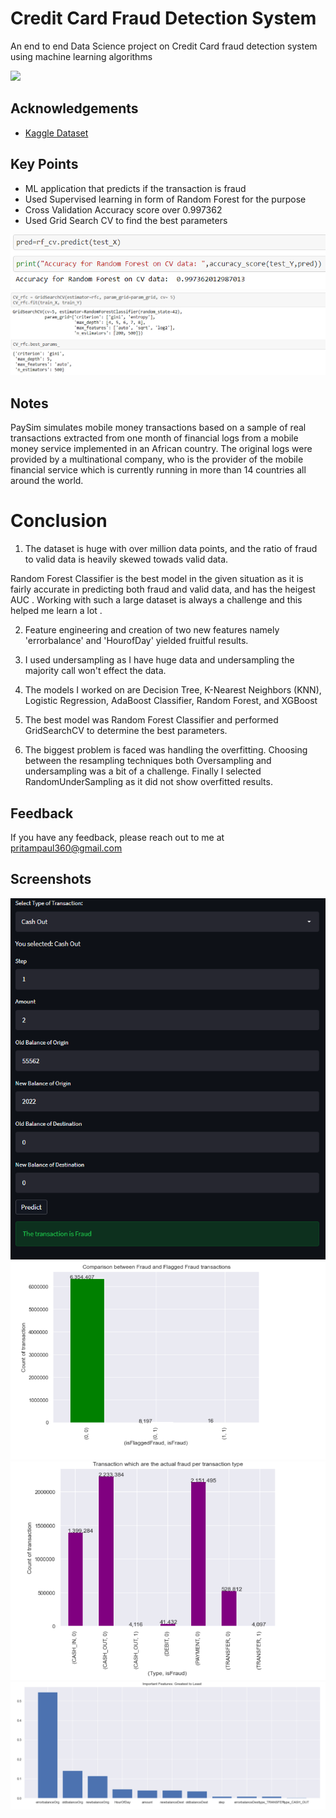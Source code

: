 
# Credit Card Fraud Detection System

An end to end Data Science project on Credit Card fraud detection system using machine learning algorithms

![](https://octodex.github.com/fintechtocat/)
## Acknowledgements

 - [Kaggle Dataset](https://www.kaggle.com/ealaxi/paysim1)
 
## Key Points

- ML application that predicts if the transaction is fraud
- Used Supervised learning in form of Random Forest for the purpose 
- Cross Validation Accuracy score over 0.997362  
- Used Grid Search CV to find the best parameters

![](images/2Capture.PNG)
![](images/3Capture.PNG)

  
## Notes

PaySim simulates mobile money transactions based on a sample of real transactions extracted from one month of financial logs from a mobile money service implemented in an African country. The original logs were provided by a multinational company, who is the provider of the mobile financial service which is currently running in more than 14 countries all around the world.





# Conclusion
1. The dataset is huge with over million data points, and the ratio of fraud to valid data is heavily skewed towads valid data.

Random Forest Classifier is the best model in the given situation as it is fairly accurate in predicting both fraud and valid data, and has the heigest AUC .
Working with such a large dataset is always a challenge and this helped me learn a lot .

2. Feature engineering and creation of two new features namely 'errorbalance' and 'HourofDay' yielded fruitful results.

3. I used undersampling as I have huge data and undersampling the majority call won't effect the data.

4. The models I worked on are Decision Tree, K-Nearest Neighbors (KNN), Logistic Regression, AdaBoost Classifier, Random Forest, and XGBoost

5. The best model was Random Forest Classifier and performed GridSearchCV to determine the best parameters.

6. The biggest problem is faced was handling the overfitting. Choosing between the resampling techniques both Oversampling and undersampling was a bit of a challenge. Finally I selected RandomUnderSampling as it did not show overfitted results. 
## Feedback

If you have any feedback, please reach out to me at pritampaul360@gmail.com

  
## Screenshots


![](images/Capture.PNG)
![](images/4Capture.PNG)
![](images/5Capture.PNG)
![](images/6Capture.PNG)  
